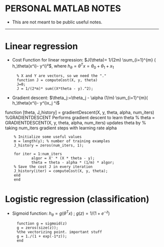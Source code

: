 # PERSONAL MATLAB NOTES 

- This are not meant to be public useful notes.

-----------------------------------------------

# Linear regression

- Cost Function for linear regression: $J(\theta)= 1/(2m) \sum_{i=1}^{m} ( h_\theta(x^i)- y^i)²$, where $h_\theta=\theta^Tx=\theta_0 + \theta_1 +x_1$

        % X and Y are vectors, so we need the "."
        function J = computeCost(X, y, theta)
        J=0;
        J = 1/(2*m)* sum((X*theta - y).^2);

- Gradient descent: $\theta_j:=\theta_j - \alpha (1/m) \sum_{i=1}^{m}( h_\theta(x^i)- y^i)x_j ^i$

function [theta, J_history] = gradientDescent(X, y, theta, alpha, num_iters)
        %GRADIENTDESCENT Performs gradient descent to learn theta
        %   theta = GRADIENTDESCENT(X, y, theta, alpha, num_iters) updates theta by 
        %   taking num_iters gradient steps with learning rate alpha

        % Initialize some useful values
        m = length(y); % number of training examples
        J_history = zeros(num_iters, 1);

        for iter = 1:num_iters
                algor = X' * (X * theta - y);
                theta = theta - alpha * (1/m) * algor;
        % Save the cost J in every iteration    
        J_history(iter) = computeCost(X, y, theta);
        end
        end

# Logistic regression (classification)

- Sigmoid function: $h_\theta=g(\theta ^T x)$ ; $g(z)=1 / (1+e^ {-z})$

        function g = sigmoid(z)
        g = zeros(size(z));
        %the vectorizing point. important stuff
        g = 1./(1 + exp(-1*z));
        end






      